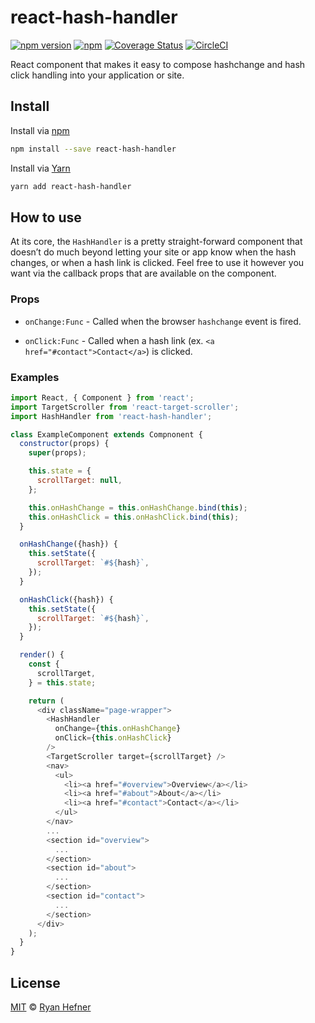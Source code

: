 # react-hash-handler

[![npm version](https://badge.fury.io/js/react-hash-handler.svg)](https://badge.fury.io/js/react-hash-handler)
[![npm](https://img.shields.io/npm/l/express.svg)](LICENSE)
[![Coverage Status](https://coveralls.io/repos/github/ryanhefner/react-hash-handler/badge.svg?branch=master)](https://coveralls.io/github/ryanhefner/react-hash-handler?branch=master)
[![CircleCI](https://circleci.com/gh/ryanhefner/react-hash-handler.svg?style=shield)](https://circleci.com/gh/ryanhefner/react-hash-handler)


React component that makes it easy to compose hashchange and hash click handling
into your application or site.

## Install

Install via [npm](https://npmjs.com/package/react-hash-handler)

```sh
npm install --save react-hash-handler
```

Install via [Yarn](https://yarn.fyi/react-hash-handler)

```sh
yarn add react-hash-handler
```

## How to use

At its core, the `HashHandler` is a pretty straight-forward component that doesn’t
do much beyond letting your site or app know when the hash changes, or when a
hash link is clicked. Feel free to use it however you want via the callback props
that are available on the component.


### Props

* `onChange:Func` - Called when the browser `hashchange` event is fired.

* `onClick:Func` - Called when a hash link (ex. `<a href="#contact">Contact</a>`) is clicked.

### Examples

```js
import React, { Component } from 'react';
import TargetScroller from 'react-target-scroller';
import HashHandler from 'react-hash-handler';

class ExampleComponent extends Compnonent {
  constructor(props) {
    super(props);

    this.state = {
      scrollTarget: null,
    };

    this.onHashChange = this.onHashChange.bind(this);
    this.onHashClick = this.onHashClick.bind(this);
  }

  onHashChange({hash}) {
    this.setState({
      scrollTarget: `#${hash}`,
    });
  }

  onHashClick({hash}) {
    this.setState({
      scrollTarget: `#${hash}`,
    });
  }

  render() {
    const {
      scrollTarget,
    } = this.state;

    return (
      <div className="page-wrapper">
        <HashHandler
          onChange={this.onHashChange}
          onClick={this.onHashClick}
        />
        <TargetScroller target={scrollTarget} />
        <nav>
          <ul>
            <li><a href="#overview">Overview</a></li>
            <li><a href="#about">About</a></li>
            <li><a href="#contact">Contact</a></li>
          </ul>
        </nav>
        ...
        <section id="overview">
          ...
        </section>
        <section id="about">
          ...
        </section>
        <section id="contact">
          ...
        </section>
      </div>
    );
  }
}
```

## License

[MIT](LICENSE) © [Ryan Hefner](https://www.ryanhefner.com)
